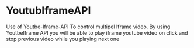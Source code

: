 # YoutubIframeAPI
Use of Youtbe-Iframe-API
To control multipel Iframe video.
By using  YoutbeIframe API you will be able to play iframe youtube video on click
and stop previous video while you playing next one

